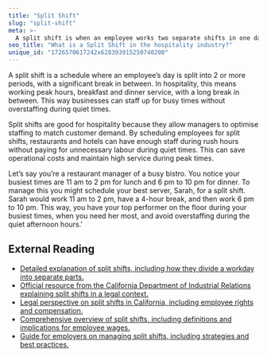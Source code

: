 ```yaml
---
title: "Split Shift"
slug: "split-shift"
meta: >-
  A split shift is when an employee works two separate shifts in one day, often with a long break in between. This helps cover busy periods in restaurants, cafes, and bars.
seo_title: "What is a Split Shift in the hospitality industry?"
unique_id: "1726570617242x628393915250740200"
---
```


A split shift is a schedule where an employee’s day is split into 2 or more periods, with a significant break in between. In hospitality, this means working peak hours, breakfast and dinner service, with a long break in between. This way businesses can staff up for busy times without overstaffing during quiet times.

Split shifts are good for hospitality because they allow managers to optimise staffing to match customer demand. By scheduling employees for split shifts, restaurants and hotels can have enough staff during rush hours without paying for unnecessary labour during quiet times. This can save operational costs and maintain high service during peak times.

Let’s say you’re a restaurant manager of a busy bistro. You notice your busiest times are 11 am to 2 pm for lunch and 6 pm to 10 pm for dinner. To manage this you might schedule your best server, Sarah, for a split shift. Sarah would work 11 am to 2 pm, have a 4-hour break, and then work 6 pm to 10 pm. This way, you have your top performer on the floor during your busiest times, when you need her most, and avoid overstaffing during the quiet afternoon hours.'

## External Reading

- [Detailed explanation of split shifts, including how they divide a workday into separate parts.](https://getsling.com/blog/split-shift/#:~:text=A%20split%20shift%20is%20a,by%20two%20or%20more%20hours.)
- [Official resource from the California Department of Industrial Relations explaining split shifts in a legal context.](https://www.dir.ca.gov/dlse/split_shift.htm#:~:text=A%20split%20shift%20is%20a,be%20within%20the%20same%20workday.)
- [Legal perspective on split shifts in California, including employee rights and compensation.](https://www.shouselaw.com/ca/blog/split-shift-california/#:~:text=In%20California%2C%20a%20split%20shift,hour%20at%20the%20minimum%20wage.)
- [Comprehensive overview of split shifts, including definitions and implications for employee wages.](https://www.hourly.io/post/split-shift#:~:text=If%20an%20employee's%20work%20schedule,regular%20wages%20for%20that%20day.)
- [Guide for employers on managing split shifts, including strategies and best practices.](https://www.davidsonmorris.com/split-shift/)